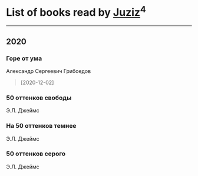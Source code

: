 # List of books read by [Juziz](http://vk.com/id396008489)<sup>4</sup>
---

## 2020

### Горе от ума
Александр Сергеевич Грибоедов
> [2020-12-02] 


### 50 оттенков свободы
Э.Л. Джеймс


### На 50 оттенков темнее
Э.Л. Джеймс


### 50 оттенков серого
Э.Л. Джеймс



